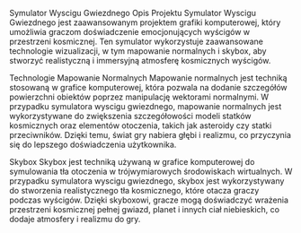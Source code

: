 Symulator Wyscigu Gwiezdnego
Opis Projektu
Symulator Wyscigu Gwiezdnego jest zaawansowanym projektem grafiki komputerowej, który umożliwia graczom doświadczenie emocjonujących wyścigów w przestrzeni kosmicznej. Ten symulator wykorzystuje zaawansowane technologie wizualizacji, w tym mapowanie normalnych i skybox, aby stworzyć realistyczną i immersyjną atmosferę kosmicznych wyścigów.

Technologie
Mapowanie Normalnych
Mapowanie normalnych jest techniką stosowaną w grafice komputerowej, która pozwala na dodanie szczegółów powierzchni obiektów poprzez manipulację wektorami normalnymi. W przypadku symulatora wyscigu gwiezdnego, mapowanie normalnych jest wykorzystywane do zwiększenia szczegółowości modeli statków kosmicznych oraz elementów otoczenia, takich jak asteroidy czy statki przeciwników. Dzięki temu, świat gry nabiera głębi i realizmu, co przyczynia się do lepszego doświadczenia użytkownika.

Skybox
Skybox jest techniką używaną w grafice komputerowej do symulowania tła otoczenia w trójwymiarowych środowiskach wirtualnych. W przypadku symulatora wyscigu gwiezdnego, skybox jest wykorzystywany do stworzenia realistycznego tła kosmicznego, które otacza graczy podczas wyścigów. Dzięki skyboxowi, gracze mogą doświadczyć wrażenia przestrzeni kosmicznej pełnej gwiazd, planet i innych ciał niebieskich, co dodaje atmosfery i realizmu do gry.
